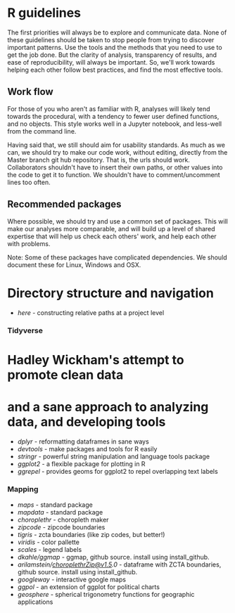 # R guidelines
The first priorities will always be to explore and communicate data. None of these guidelines should be taken to stop people from trying to discover important patterns. Use the tools and the methods that you need to use to get the job done. But the clarity of analysis, transparency of results, and ease of reproducibility, will always be important. So, we'll work towards helping each other follow best practices, and find the most effective tools.

## Work flow
For those of you who aren't as familiar with R, analyses will likely tend towards the procedural, with a tendency to fewer user defined functions, and no objects. This style works well in a Jupyter notebook, and less-well from the command line.

Having said that, we still should aim for usability standards. As much as we can, we should try to make our code work, without editing, directly from the Master branch git hub repository. That is, the urls should work. Collaborators shouldn't have to insert their own paths, or other values into the code to get it to function. We shouldn't have to comment/uncomment lines too often.

## Recommended packages
Where possible, we should try and use a common set of packages. This will make our analyses more comparable, and will build up a level of shared expertise that will help us check each others' work, and help each other with problems.

Note: Some of these packages have complicated dependencies. We should document these for Linux, Windows and OSX.

### 
# Directory structure and navigation
* _here_        - constructing relative paths at a project level

### Tidyverse
# Hadley Wickham's attempt to promote clean data 
# and a sane approach to analyzing data, and developing tools
* _dplyr_       - reformatting dataframes in sane ways
* _devtools_    - make packages and tools for R easily
* _stringr_     - powerful string manipulation and language tools package
* _ggplot2_     - a flexible package for plotting in R 
* _ggrepel_     - provides geoms for ggplot2 to repel overlapping text labels

### Mapping
* _maps_       - standard package
* _mapdata_     - standard package
* _choroplethr_ - choropleth maker
* _zipcode_     - zipcode boundaries
* _tigris_      - zcta boundaries (like zip codes, but better!)
* _viridis_     - color pallette
* _scales_      - legend labels
* _dkahle/ggmap_    - ggmap, github source. install using install_github.
* _arilamstein/choroplethrZip@v1.5.0_   - dataframe with ZCTA boundaries, github source. install using install_github.
* _googleway_   - interactive google maps
* _ggpol_       - an extension of ggplot for political charts
* _geosphere_   - spherical trigonometry functions for geographic applications


